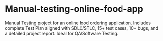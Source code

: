 # Manual-testing-online-food-app
Manual Testing project for an online food ordering application. Includes complete Test Plan aligned with SDLC/STLC, 15+ test cases, 10+ bugs, and a detailed project report. Ideal for QA/Software Testing.
